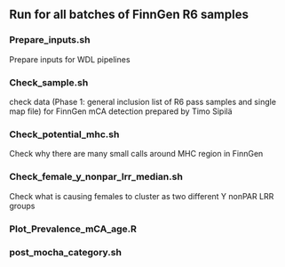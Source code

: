 ## Run for all batches of FinnGen R6 samples

### Prepare_inputs.sh
Prepare inputs for WDL pipelines



### Check_sample.sh
check data (Phase 1: general inclusion list of R6 pass samples and single map file) for FinnGen mCA detection prepared by Timo Sipilä

### Check_potential_mhc.sh
Check why there are many small calls around MHC region in FinnGen

### Check_female_y_nonpar_lrr_median.sh
Check what is causing females to cluster as two different Y nonPAR LRR groups



### Plot_Prevalence_mCA_age.R



### post_mocha_category.sh
